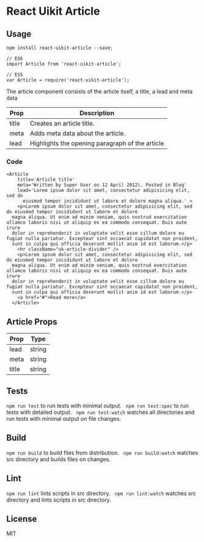# React Uikit Article



## Usage

    npm install react-uikit-article --save;

    // ES6
    import Article from 'react-uikit-article';

    // ES5
    var Article = require('react-uikit-article');

The article component consists of the article itself, a title, a lead and meta data

<table class="uk-table">

<thead>

<tr>

<th>Prop</th>

<th>Description</th>

</tr>

</thead>

<tbody>

<tr>

<td colspan="1">title</td>

<td>Creates an article title.</td>

</tr>

<tr>

<td colspan="1">meta</td>

<td>Adds meta data about the article.</td>

</tr>

<tr>

<td colspan="1">lead</td>

<td>Highlights the opening paragraph of the article</td>

</tr>

</tbody>

</table>



### Code

    <Article
        title='Article title'
        meta='Written by Super User on 12 April 2012\. Posted in Blog'
        lead='Lorem ipsum dolor sit amet, consectetur adipisicing elit, sed do
          eiusmod tempor incididunt ut labore et dolore magna aliqua.' >
        <p>Lorem ipsum dolor sit amet, consectetur adipisicing elit, sed do eiusmod tempor incididunt ut labore et dolore
      magna aliqua. Ut enim ad minim veniam, quis nostrud exercitation ullamco laboris nisi ut aliquip ex ea commodo consequat. Duis aute irure
      dolor in reprehenderit in voluptate velit esse cillum dolore eu fugiat nulla pariatur. Excepteur sint occaecat cupidatat non proident,
      sunt in culpa qui officia deserunt mollit anim id est laborum.</p>
        <hr className="uk-article-divider" />
        <p>Lorem ipsum dolor sit amet, consectetur adipisicing elit, sed do eiusmod tempor incididunt ut labore et dolore
      magna aliqua. Ut enim ad minim veniam, quis nostrud exercitation ullamco laboris nisi ut aliquip ex ea commodo consequat. Duis aute irure
      dolor in reprehenderit in voluptate velit esse cillum dolore eu fugiat nulla pariatur. Excepteur sint occaecat cupidatat non proident,
      sunt in culpa qui officia deserunt mollit anim id est laborum.</p>
        <a href="#">Read more</a>
      </Article>



## Article Props



<table class="uk-table">

<thead>

<tr>

<th>Prop</th>

<th>Type</th>

</tr>

</thead>

<tbody>

<tr>

<td colspan="1">lead</td>

<td>string</td>

</tr>

<tr>

<td colspan="1">meta</td>

<td>string</td>

</tr>

<tr>

<td colspan="1">title</td>

<td>string</td>

</tr>

</tbody>

</table>

## Tests

`npm run test` to run tests with minimal output.  
`npm run test:spec` to run tests with detailed output.  
`npm run test:watch` watches all directories and run tests with minimal output on file changes.  

## Build
`npm run build` to build files from distribution.  
`npm run build:watch` watches src directory and builds files on changes.  

## Lint
`npm run lint` lints scripts in src directory.  
`npm run lint:watch` watches src directory and lints scripts in src directory.  

## License
MIT